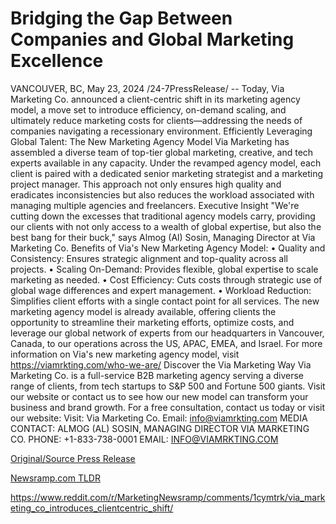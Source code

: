 # Bridging the Gap Between Companies and Global Marketing Excellence

VANCOUVER, BC, May 23, 2024 /24-7PressRelease/ -- Today, Via Marketing Co. announced a client-centric shift in its marketing agency model, a move set to introduce efficiency, on-demand scaling, and ultimately reduce marketing costs for clients—addressing the needs of companies navigating a recessionary environment.  Efficiently Leveraging Global Talent: The New Marketing Agency Model Via Marketing has assembled a diverse team of top-tier global marketing, creative, and tech experts available in any capacity. Under the revamped agency model, each client is paired with a dedicated senior marketing strategist and a marketing project manager. This approach not only ensures high quality and eradicates inconsistencies but also reduces the workload associated with managing multiple agencies and freelancers.  Executive Insight "We're cutting down the excesses that traditional agency models carry, providing our clients with not only access to a wealth of global expertise, but also the best bang for their buck," says Almog (Al) Sosin, Managing Director at Via Marketing Co.  Benefits of Via's New Marketing Agency Model: • Quality and Consistency: Ensures strategic alignment and top-quality across all projects. • Scaling On-Demand: Provides flexible, global expertise to scale marketing as needed. • Cost Efficiency: Cuts costs through strategic use of global wage differences and expert management. • Workload Reduction: Simplifies client efforts with a single contact point for all services.  The new marketing agency model is already available, offering clients the opportunity to streamline their marketing efforts, optimize costs, and leverage our global network of experts from our headquarters in Vancouver, Canada, to our operations across the US, APAC, EMEA, and Israel. For more information on Via's new marketing agency model, visit https://viamrkting.com/who-we-are/  Discover the Via Marketing Way Via Marketing Co. is a full-service B2B marketing agency serving a diverse range of clients, from tech startups to S&P 500 and Fortune 500 giants.  Visit our website or contact us to see how our new model can transform your business and brand growth.  For a free consultation, contact us today or visit our website: Visit: Via Marketing Co. Email: info@viamrkting.com  MEDIA CONTACT: ALMOG (AL) SOSIN, MANAGING DIRECTOR VIA MARKETING CO. PHONE: +1-833-738-0001 EMAIL: INFO@VIAMRKTING.COM 

[Original/Source Press Release](https://www.24-7pressrelease.com/press-release/511087/bridging-the-gap-between-companies-and-global-marketing-excellence)
                    

[Newsramp.com TLDR](None) 

https://www.reddit.com/r/MarketingNewsramp/comments/1cymtrk/via_marketing_co_introduces_clientcentric_shift/